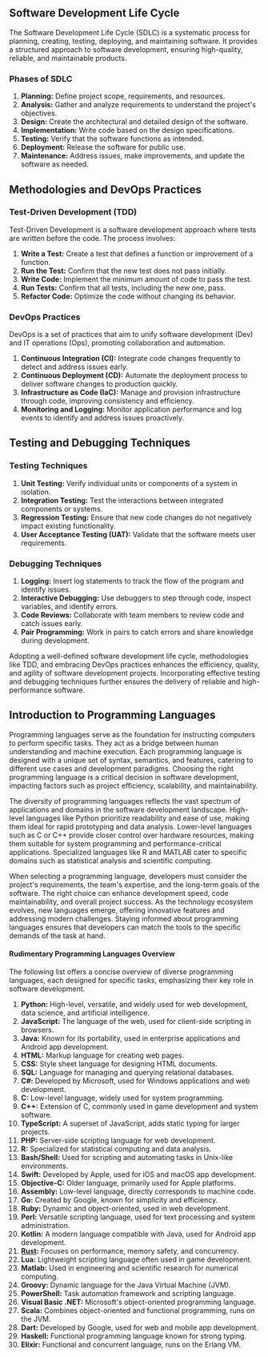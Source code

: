 
## Software Development Life Cycle

The Software Development Life Cycle (SDLC) is a systematic process for planning, creating, testing, deploying, and maintaining software. It provides a structured approach to software development, ensuring high-quality, reliable, and maintainable products.

### Phases of SDLC

1. **Planning:** Define project scope, requirements, and resources.
2. **Analysis:** Gather and analyze requirements to understand the project's objectives.
3. **Design:** Create the architectural and detailed design of the software.
4. **Implementation:** Write code based on the design specifications.
5. **Testing:** Verify that the software functions as intended.
6. **Deployment:** Release the software for public use.
7. **Maintenance:** Address issues, make improvements, and update the software as needed.

## Methodologies and DevOps Practices

### Test-Driven Development (TDD)

Test-Driven Development is a software development approach where tests are written before the code. The process involves:

1. **Write a Test:** Create a test that defines a function or improvement of a function.
2. **Run the Test:** Confirm that the new test does not pass initially.
3. **Write Code:** Implement the minimum amount of code to pass the test.
4. **Run Tests:** Confirm that all tests, including the new one, pass.
5. **Refactor Code:** Optimize the code without changing its behavior.

### DevOps Practices

DevOps is a set of practices that aim to unify software development (Dev) and IT operations (Ops), promoting collaboration and automation.

1. **Continuous Integration (CI):** Integrate code changes frequently to detect and address issues early.
2. **Continuous Deployment (CD):** Automate the deployment process to deliver software changes to production quickly.
3. **Infrastructure as Code (IaC):** Manage and provision infrastructure through code, improving consistency and efficiency.
4. **Monitoring and Logging:** Monitor application performance and log events to identify and address issues proactively.

## Testing and Debugging Techniques

### Testing Techniques

1. **Unit Testing:** Verify individual units or components of a system in isolation.
2. **Integration Testing:** Test the interactions between integrated components or systems.
3. **Regression Testing:** Ensure that new code changes do not negatively impact existing functionality.
4. **User Acceptance Testing (UAT):** Validate that the software meets user requirements.

### Debugging Techniques

1. **Logging:** Insert log statements to track the flow of the program and identify issues.
2. **Interactive Debugging:** Use debuggers to step through code, inspect variables, and identify errors.
3. **Code Reviews:** Collaborate with team members to review code and catch issues early.
4. **Pair Programming:** Work in pairs to catch errors and share knowledge during development.

Adopting a well-defined software development life cycle, methodologies like TDD, and embracing DevOps practices enhances the efficiency, quality, and agility of software development projects. Incorporating effective testing and debugging techniques further ensures the delivery of reliable and high-performance software.

## Introduction to Programming Languages

Programming languages serve as the foundation for instructing computers to perform specific tasks. They act as a bridge between human understanding and machine execution. Each programming language is designed with a unique set of syntax, semantics, and features, catering to different use cases and development paradigms. Choosing the right programming language is a critical decision in software development, impacting factors such as project efficiency, scalability, and maintainability.

The diversity of programming languages reflects the vast spectrum of applications and domains in the software development landscape. High-level languages like Python prioritize readability and ease of use, making them ideal for rapid prototyping and data analysis. Lower-level languages such as C or C++ provide closer control over hardware resources, making them suitable for system programming and performance-critical applications. Specialized languages like R and MATLAB cater to specific domains such as statistical analysis and scientific computing.

When selecting a programming language, developers must consider the project's requirements, the team's expertise, and the long-term goals of the software. The right choice can enhance development speed, code maintainability, and overall project success. As the technology ecosystem evolves, new languages emerge, offering innovative features and addressing modern challenges. Staying informed about programming languages ensures that developers can  match the tools to the specific demands of the task at hand.

#### Rudimentary Programming Languages Overview

The following list offers a concise overview of diverse programming languages, each designed for specific tasks, emphasizing their key role in software development.

1. **Python:** High-level, versatile, and widely used for web development, data science, and artificial intelligence.
2. **JavaScript:** The language of the web, used for client-side scripting in browsers.
3. **Java:** Known for its portability, used in enterprise applications and Android app development.
4. **HTML:** Markup language for creating web pages.
5. **CSS:** Style sheet language for designing HTML documents.
6. **SQL:** Language for managing and querying relational databases.
7. **C#:** Developed by Microsoft, used for Windows applications and web development. 
8. **C:** Low-level language, widely used for system programming. 
9. **C++:** Extension of C, commonly used in game development and system software. 
10. **TypeScript:** A superset of JavaScript, adds static typing for larger projects. 
11. **PHP:** Server-side scripting language for web development.
12. **R:** Specialized for statistical computing and data analysis. 
13. **Bash/Shell:** Used for scripting and automating tasks in Unix-like environments. 
14. **Swift:** Developed by Apple, used for iOS and macOS app development. 
15. **Objective-C:** Older language, primarily used for Apple platforms. 
16. **Assembly:** Low-level language, directly corresponds to machine code. 
17. **Go:** Created by Google, known for simplicity and efficiency. 
18. **Ruby:** Dynamic and object-oriented, used in web development. 
19. **Perl:** Versatile scripting language, used for text processing and system administration. 
20. **Kotlin:** A modern language compatible with Java, used for Android app development.
21. **[Rust](rust.md):** Focuses on performance, memory safety, and concurrency. 
22. **Lua:** Lightweight scripting language often used in game development. 
23. **Matlab:** Used in engineering and scientific research for numerical computing. 
24. **Groovy:** Dynamic language for the Java Virtual Machine (JVM). 
25. **PowerShell:** Task automation framework and scripting language.
26. **Visual Basic .NET:** Microsoft's object-oriented programming language. 
27. **Scala:** Combines object-oriented and functional programming, runs on the JVM.
28. **Dart:** Developed by Google, used for web and mobile app development. 
29. **Haskell:** Functional programming language known for strong typing.
30. **Elixir:** Functional and concurrent language, runs on the Erlang VM.